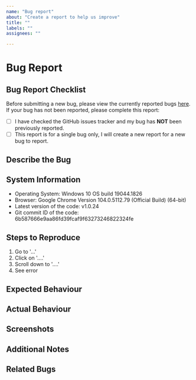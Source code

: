 ```yaml
---
name: "Bug report"
about: "Create a report to help us improve"
title: ""
labels: ""
assignees: ""

---
```


# Bug Report

## Bug Report Checklist

Before submitting a new bug, please view the currently reported bugs [here](https://github.com/BluCloudEngineer/UWA-Git-Good-Presentation-2022/issues). If your bug has not been reported, please complete this report:

*   [ ] I have checked the GitHub issues tracker and my bug has **NOT** been previously reported.
*   [ ] This report is for a single bug only, I will create a new report for a new bug to report.

## Describe the Bug

<!-- Please provide an overview of the bug you encountered. if you are reporting more than one, please submit separate bug reports -->

## System Information

<!-- Please include as much information as you can of the device you were using when you encountered the bug -->

*   Operating System: Windows 10 OS build 19044.1826
*   Browser: Google Chrome Version 104.0.5112.79 (Official Build) (64-bit)
*   Latest version of the code: v1.0.24
*   Git commit ID of the code: 6b587666e9aa86fd39fcaf9f63273246822324fe

## Steps to Reproduce

<!-- Please provide the EXACT steps you performed to produce this bug -->

1.  Go to '...'
2.  Click on '....'
3.  Scroll down to '....'
4.  See error

## Expected Behaviour

<!-- Please tell us what you expected the application to do when you performed your steps -->

## Actual Behaviour

<!-- Please tell us what actually happened when you performed your steps -->

## Screenshots

<!-- If you have any screenshots, please add them here -->

## Additional Notes

<!-- If you have any other notes to add, please add them here -->

## Related Bugs

<!-- If this bug is related to other bug(s), please add them here

*   # 1
*   # 3

-->
